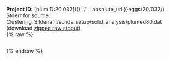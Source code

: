 **Project ID:** [plumID:20.032]({{ '/' | absolute_url }}eggs/20/032/)  
Stderr for source:  Clustering_Sildenafil/solids_setup/solid_analysis/plumed80.dat   
(download [zipped raw stdout](plumed80.dat.plumed.stdout.txt.zip))  
{% raw %}
<pre>
</pre>
{% endraw %}
